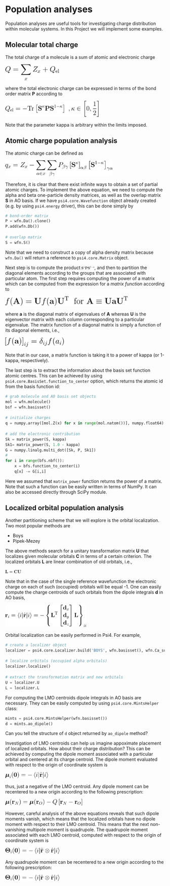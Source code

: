 # Population analyses

Population analyses are useful tools for investigating charge distribution
within molecular systems. In this Project we will implement some examples.

## Molecular total charge

The total charge of a molecule is a sum of atomic and electronic charge

<img src="../../doc/figures/equations/charge-tot.png" height="50"/>

where the total electronic charge
can be expressed in terms of the
bond order matrix **P** according to

<img src="../../doc/figures/equations/charge-el.png" height="50"/>

Note that the parameter kappa is arbitrary within the limits imposed.

## Atomic charge population analysis

The atomic charge can be defined as

<img src="../../doc/figures/equations/charge-partial.atom.png" height="50"/>

Therefore, it is clear that there exist infinite ways to obtain
a set of partial atomic charges. To implement the above equation, we need
to compute the alpha and beta one-particle density matrices, as well as
the overlap matrix **S** in AO basis. If we have `psi4.core.Wavefunction` object
already created (e.g. by using `psi4.energy` driver),
this can be done simply by

```python
# bond-order matrix
P = wfn.Da().clone()
P.add(wfn.Db())

# overlap matrix
S = wfn.S()
```

Note that we need to construct a copy of alpha density matrix because `wfn.Da()` will return 
a reference to `psi4.core.Matrix` object.

Next step is to compute the product 
<img src="../../doc/figures/equations/sps.png" height="10"/>, and then to partition the diagonal
elements according to the groups that are associated with particular atom.
The first step requires computing the power of a matrix which can be computed from
the expression for a *matrix function* according to

<img src="../../doc/figures/equations/matrix-function.png" height="30"/>

where **a** is the diagonal matrix of eigenvalues of **A** whereas **U** is the eigenvector matrix
with each column corresponding to a particular eigenvalue. The matrix function of a diagonal
matrix is simply a function of its diagonal elements, i.e.,

<img src="../../doc/figures/equations/matrix-function-eig.png" height="30"/>

Note that in our case, a matrix function is taking it to a power of kappa (or 1-kappa, respectively).

The last step is to extract the information about the basis set function atomic centres.
This can be achieved by using `psi4.core.BasisSet.function_to_center` option, which returns the atomic id
from the basis function id:

```python
# grab molecule and AO basis set objects
mol = wfn.molecule()
bsf = wfn.basisset()

# initialize charges
q = numpy.array([mol.Z(x) for x in range(mol.natom())], numpy.float64)

# add the electronic contribution
Sk = matrix_power(S, kappa)
Sk1= matrix_power(S, 1.0 - kappa)
G = numpy.linalg.multi_dot([Sk, P, Sk1])
# 
for i in range(bfs.nbf()):
    x = bfs.function_to_center(i)
    q[x] -= G[i,i]
```

Here we assumed that `matrix_power` function returns the power of a matrix. Note that
such a function can be easily written in terms of NumPy. It can also be accessed directly
through SciPy module.

## Localized orbital population analysis

Another partitioning scheme that we will explore is the orbital localization.
Two most popular methods are 
  - Boys
  - Pipek-Mezey

The above methods search for a unitary transformation matrix **U** that
localizes given molecular orbitals **C** in terms of a certain criterion.
The localized orbitals **L** are linear combination of old orbitals, i.e.,

<img src="../../doc/figures/equations/loc.png" height="10"/>

Note that in the case of the single reference wavefunction 
the electronic charge on each of such (occupied) orbitals will be equal -1.
One can easily compute the charge centroids of such orbitals from
the dipole integrals **d** in AO basis,

<img src="../../doc/figures/equations/lmoc.png" height="70"/>

Orbital localization can be easily performed in Psi4. For example,

```python
# create a localizer object
localizer = psi4.core.Localizer.build('BOYS', wfn.basisset(), wfn.Ca_subset("AO","OCC"))

# localize orbitals (occupied alpha orbitals)
localizer.localize()

# extract the transformation matrix and new orbitals
U = localizer.U
L = localizer.L
```

For computing the LMO centroids dipole integrals in AO basis are necessary.
They can be easily computed by using `psi4.core.MintsHelper` class:

```python
mints = psi4.core.MintsHelper(wfn.basisset())
d = mints.ao_dipole()
```

Can you tell the structure of `d` object returned by `ao_dipole` method?

Investigation of LMO centroids can help us imagine appoximate placement of localized orbitals. 
How about their charge distribution? This can be achieved by computing the dipole moment
associated with a particular orbital and centered at its charge centroid. The dipole moment
evaluated with respect to the origin of coordinate system is

<img src="../../doc/figures/equations/mu-o.png" height="20"/>

thus, just a negative of the LMO centroid. 
Any dipole moment can be recentered to a new origin according to the
following prescription:

<img src="../../doc/figures/equations/mu-n.png" height="20"/>

However, careful analysis of the above equations
reveals that such dipole moments vanish, which means that the localized orbitals
have no dipole moment with respect to their LMO centroid.
This means that
the next non-vanishing multipole moment is quadrupole.
The quadrupole moment associated with each LMO centroid, computed with respect to the origin
of coordinate system is

<img src="../../doc/figures/equations/quad-o.png" height="20"/>

Any quadrupole moment can be recentered to a new origin according to the
following prescription:

<img src="../../doc/figures/equations/quad-o.png" height="20"/>



